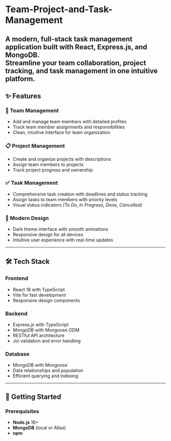 ﻿# Team-Project-and-Task-Management
 
A modern, full-stack task management application built with **React**, **Express.js**, and **MongoDB**.  
Streamline your team collaboration, project tracking, and task management in one intuitive platform.
---

## ✨ Features

### 👥 Team Management
- Add and manage team members with detailed profiles  
- Track team member assignments and responsibilities  
- Clean, intuitive interface for team organization  

### 📋 Project Management
- Create and organize projects with descriptions  
- Assign team members to projects  
- Track project progress and ownership  

### ✅ Task Management
- Comprehensive task creation with deadlines and status tracking  
- Assign tasks to team members with priority levels  
- Visual status indicators *(To Do, In Progress, Done, Cancelled)*  

### 🎨 Modern Design
- Dark theme interface with smooth animations  
- Responsive design for all devices  
- Intuitive user experience with real-time updates  

---

## 🛠️ Tech Stack

### Frontend
- React 18 with TypeScript  
- Vite for fast development  
- Responsive design components  

### Backend
- Express.js with TypeScript  
- MongoDB with Mongoose ODM  
- RESTful API architecture  
- Joi validation and error handling  

### Database
- MongoDB with Mongoose  
- Data relationships and population  
- Efficient querying and indexing  

---

## 🚀 Getting Started

### Prerequisites
- **Node.js** 16+  
- **MongoDB** (local or Atlas)  
- **npm** 



